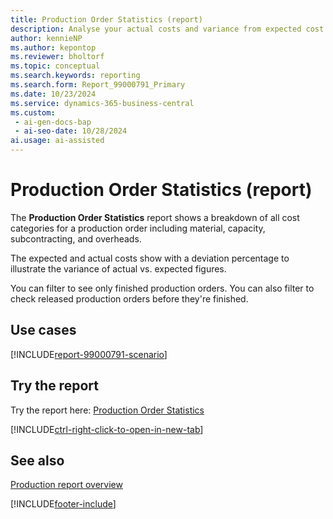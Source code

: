 ```yaml
---
title: Production Order Statistics (report)
description: Analyse your actual costs and variance from expected cost for production orders to make key decisions about your production execution and its impact on costs.
author: kennieNP
ms.author: kepontop
ms.reviewer: bholtorf
ms.topic: conceptual
ms.search.keywords: reporting
ms.search.form: Report_99000791_Primary
ms.date: 10/23/2024
ms.service: dynamics-365-business-central
ms.custom:
 - ai-gen-docs-bap
 - ai-seo-date: 10/28/2024
ai.usage: ai-assisted
---
```


# Production Order Statistics (report)

The **Production Order Statistics** report shows a breakdown of all cost categories for a production order including material, capacity, subcontracting, and overheads.

The expected and actual costs show with a deviation percentage to illustrate the variance of actual vs. expected figures.

You can filter to see only finished production orders. You can also filter to check released production orders before they're finished.

## Use cases

[!INCLUDE[report-99000791-scenario](../includes/report-99000791-scenario-include.md)]

<!-- 

Prompt

Below is a report in an ERP system. Provide 3-4 use cases for different personas working with production or manufacturing.

Format like this:    
  
As a <persona>, use the report to    
* use case 1  
* use case 2    

Do not capitalize the persona names. 

Do not start lines with "Use the data to"

## Report name
Production Order Statistics

## Report description
Specifies the various costs that have accumulated for the selected production order.
The content of the report are very similar to the Production Order Statistics page.
For production orders that use the Make-to-Order manufacturing policy, the window only shows material and capacity cost of items at the highest BOM level.

### What the report does
The *Production Order Statistics* report shows a breakdown of all cost categories for a production order including material, capacity, subcontracting and overheads.
The expected and actual costs are shown with a deviation % to see the variance of actual vs expected figures.
You can filter to see only finished production orders, or use it to check released production orders before they are finished.

### Use cases
Analyse your actual costs and variance from expected cost for production orders to make key decisions about your production execution and its impact on costs.

Please include your data sources and URLs

-->

## Try the report

Try the report here: [Production Order Statistics](https://businesscentral.dynamics.com?report=99000791)

[!INCLUDE[ctrl-right-click-to-open-in-new-tab](../includes/ctrl-right-click-to-open-in-new-tab.md)]

## See also

[Production report overview](../production-reports.md)

[!INCLUDE[footer-include](../includes/footer-banner.md)]